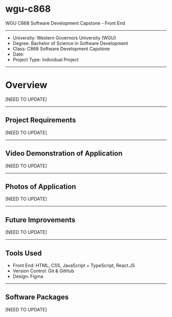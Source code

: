 # wgu-c868
WGU C868 Software Development Capstone - Front End

---

* University: Western Governors University (WGU)
* Degree: Bachelor of Science in Software Development
* Class: C868 Software Development Capstone
* Date:
* Project Type: Individual Project

---

# Overview

[NEED TO UPDATE]


---

## Project Requirements

[NEED TO UPDATE]

---

## Video Demonstration of Application

[NEED TO UPDATE]

----

## Photos of Application

[NEED TO UPDATE]

---

## Future Improvements

[NEED TO UPDATE]

---

## Tools Used

* Front End: HTML, CSS, JavaScript + TypeScript, React.JS
* Version Control: Git & GitHub
* Design: Figma

---

## Software Packages

[NEED TO UPDATE]
